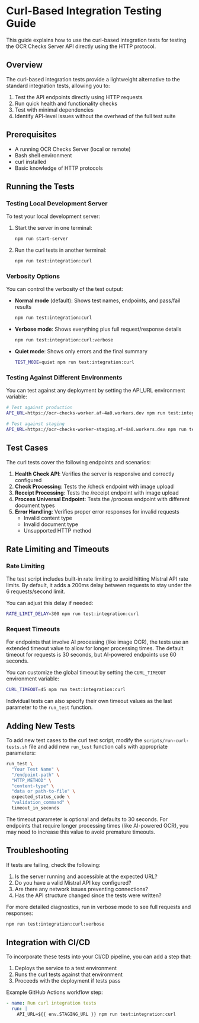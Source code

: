 # Curl-Based Integration Testing Guide

This guide explains how to use the curl-based integration tests for testing the OCR Checks Server API directly using the HTTP protocol.

## Overview

The curl-based integration tests provide a lightweight alternative to the standard integration tests, allowing you to:

1. Test the API endpoints directly using HTTP requests
2. Run quick health and functionality checks
3. Test with minimal dependencies
4. Identify API-level issues without the overhead of the full test suite

## Prerequisites

- A running OCR Checks Server (local or remote)
- Bash shell environment
- curl installed
- Basic knowledge of HTTP protocols

## Running the Tests

### Testing Local Development Server

To test your local development server:

1. Start the server in one terminal:
   ```bash
   npm run start-server
   ```

2. Run the curl tests in another terminal:
   ```bash
   npm run test:integration:curl
   ```

### Verbosity Options

You can control the verbosity of the test output:

- **Normal mode** (default): Shows test names, endpoints, and pass/fail results
  ```bash
  npm run test:integration:curl
  ```

- **Verbose mode**: Shows everything plus full request/response details
  ```bash
  npm run test:integration:curl:verbose
  ```

- **Quiet mode**: Shows only errors and the final summary
  ```bash
  TEST_MODE=quiet npm run test:integration:curl
  ```

### Testing Against Different Environments

You can test against any deployment by setting the API_URL environment variable:

```bash
# Test against production
API_URL=https://ocr-checks-worker.af-4a0.workers.dev npm run test:integration:curl

# Test against staging
API_URL=https://ocr-checks-worker-staging.af-4a0.workers.dev npm run test:integration:curl
```

## Test Cases

The curl tests cover the following endpoints and scenarios:

1. **Health Check API**: Verifies the server is responsive and correctly configured
2. **Check Processing**: Tests the /check endpoint with image upload
3. **Receipt Processing**: Tests the /receipt endpoint with image upload
4. **Process Universal Endpoint**: Tests the /process endpoint with different document types
5. **Error Handling**: Verifies proper error responses for invalid requests
   - Invalid content type
   - Invalid document type
   - Unsupported HTTP method

## Rate Limiting and Timeouts

### Rate Limiting

The test script includes built-in rate limiting to avoid hitting Mistral API rate limits. By default, it adds a 200ms delay between requests to stay under the 6 requests/second limit.

You can adjust this delay if needed:

```bash
RATE_LIMIT_DELAY=300 npm run test:integration:curl
```

### Request Timeouts

For endpoints that involve AI processing (like image OCR), the tests use an extended timeout value to allow for longer processing times. The default timeout for requests is 30 seconds, but AI-powered endpoints use 60 seconds.

You can customize the global timeout by setting the `CURL_TIMEOUT` environment variable:

```bash
CURL_TIMEOUT=45 npm run test:integration:curl
```

Individual tests can also specify their own timeout values as the last parameter to the `run_test` function.

## Adding New Tests

To add new test cases to the curl test script, modify the `scripts/run-curl-tests.sh` file and add new `run_test` function calls with appropriate parameters:

```bash
run_test \
  "Your Test Name" \
  "/endpoint-path" \
  "HTTP_METHOD" \
  "content-type" \
  "data or path-to-file" \
  expected_status_code \
  "validation_command" \
  timeout_in_seconds
```

The timeout parameter is optional and defaults to 30 seconds. For endpoints that require longer processing times (like AI-powered OCR), you may need to increase this value to avoid premature timeouts.

## Troubleshooting

If tests are failing, check the following:

1. Is the server running and accessible at the expected URL?
2. Do you have a valid Mistral API key configured?
3. Are there any network issues preventing connections?
4. Has the API structure changed since the tests were written?

For more detailed diagnostics, run in verbose mode to see full requests and responses:

```bash
npm run test:integration:curl:verbose
```

## Integration with CI/CD

To incorporate these tests into your CI/CD pipeline, you can add a step that:

1. Deploys the service to a test environment
2. Runs the curl tests against that environment
3. Proceeds with the deployment if tests pass

Example GitHub Actions workflow step:

```yaml
- name: Run curl integration tests
  run: |
    API_URL=${{ env.STAGING_URL }} npm run test:integration:curl
```